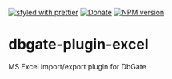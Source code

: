 [![styled with prettier](https://img.shields.io/badge/styled_with-prettier-ff69b4.svg)](https://github.com/prettier/prettier)
[![Donate](https://img.shields.io/badge/donate-paypal-blue.svg)](https://paypal.me/JanProchazkaCz/30eur)
[![NPM version](https://img.shields.io/npm/v/dbgate-plugin-excel.svg)](https://www.npmjs.com/package/dbgate-plugin-excel)

# dbgate-plugin-excel

MS Excel import/export plugin for DbGate
